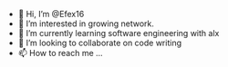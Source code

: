 - 👋 Hi, I’m @Efex16
- 👀 I’m interested in growing network.
- 🌱 I’m currently learning software engineering with alx
- 💞️ I’m looking to collaborate on code writing
- 📫 How to reach me ...

<!---
Efex16/Efex16 is a ✨ special ✨ repository because its `README.md` (this file) appears on your GitHub profile.
You can click the Preview link to take a look at your changes.
--->
